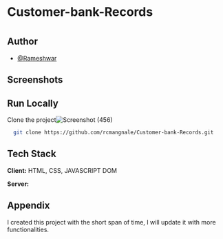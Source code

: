 # Customer-bank-Records

# 



## Author
- [@Rameshwar](https://github.com/rcmangnale)

  


    

## Screenshots


## Run Locally

Clone the project![Screenshot (456)](https://user-images.githubusercontent.com/71819767/138721023-12ed8564-626f-483c-b1c3-852b4ec61a73.png)


```bash
  git clone https://github.com/rcmangnale/Customer-bank-Records.git
```

## Tech Stack

**Client:** HTML, CSS, JAVASCRIPT DOM

**Server:** 

  
## Appendix

I created this project with the short span of time, I will update it with more functionalities.
